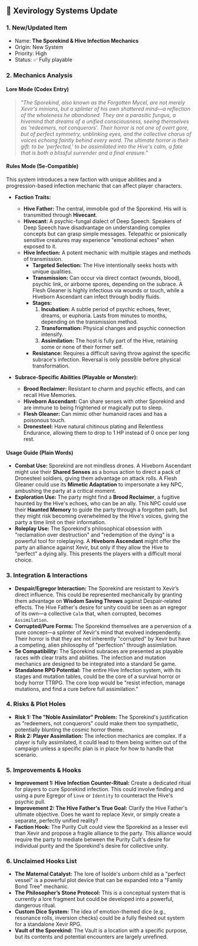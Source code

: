## 📜 Xevirology Systems Update

### 1. New/Updated Item
- Name: **The Sporekind & Hive Infection Mechanics**
- Origin: New System
- Priority: High
- Status: ✅ Fully playable

### 2. Mechanics Analysis

#### **Lore Mode (Codex Entry)**

> *"The Sporekind, also known as the Forgotten Mycel, are not merely Xevir's minions, but a splinter of his own shattered mind—a reflection of the wholeness he abandoned. They are a parasitic fungus, a hivemind that dreams of a unified consciousness, seeing themselves as 'redeemers, not conquerors'. Their horror is not one of overt gore, but of perfect symmetry, unblinking eyes, and the collective chorus of voices echoing faintly behind every word. The ultimate horror is their gift: to be 'perfected,' to be assimilated into the Hive's calm, a fate that is both a blissful surrender and a final erasure."*

#### **Rules Mode (5e-Compatible)**

This system introduces a new faction with unique abilities and a progression-based infection mechanic that can affect player characters.

* **Faction Traits:**
    * **Hive Father:** The central, immobile god of the Sporekind. His will is transmitted through **Hivecant**.
    * **Hivecant:** A psychic-fungal dialect of Deep Speech. Speakers of Deep Speech have disadvantage on understanding complex concepts but can grasp simple messages. Telepathic or psionically sensitive creatures may experience "emotional echoes" when exposed to it.
    * **Hive Infection:** A potent mechanic with multiple stages and methods of transmission.
        * **Targeted Selection:** The Hive intentionally seeks hosts with unique qualities.
        * **Transmission:** Can occur via direct contact (wounds, blood), psychic link, or airborne spores, depending on the subrace. A Flesh Gleaner is highly infectious via wounds or touch, while a Hiveborn Ascendant can infect through bodily fluids.
        * **Stages:**
            1. **Incubation:** A subtle period of psychic echoes, fever, dreams, or euphoria. Lasts from minutes to months, depending on the transmission method.
            2. **Transformation:** Physical changes and psychic connection intensify.
            3. **Assimilation:** The host is fully part of the Hive, retaining some or none of their former self.
        * **Resistance:** Requires a difficult saving throw against the specific subrace's infection. Reversal is only possible before physical transformation.

* **Subrace-Specific Abilities (Playable or Monster):**
    * **Brood Reclaimer:** Resistant to charm and psychic effects, and can recall Hive Memories.
    * **Hiveborn Ascendant:** Can share senses with other Sporekind and are immune to being frightened or magically put to sleep.
    * **Flesh Gleaner:** Can mimic other humanoid races and has a poisonous touch.
    * **Dronesteel:** Have natural chitinous plating and Relentless Endurance, allowing them to drop to 1 HP instead of 0 once per long rest.

#### **Usage Guide (Plain Words)**

* **Combat Use:** Sporekind are not mindless drones. A Hiveborn Ascendant might use their **Shared Senses** as a bonus action to direct a pack of Dronesteel soldiers, giving them advantage on attack rolls. A Flesh Gleaner could use its **Mimetic Adaptation** to impersonate a key NPC, ambushing the party at a critical moment.
* **Exploration Use:** The party might find a **Brood Reclaimer**, a fugitive haunted by the Hive's echoes, who can be an ally. This NPC could use their **Haunted Memory** to guide the party through a forgotten path, but they might risk becoming overwhelmed by the Hive's voices, giving the party a time limit on their information.
* **Roleplay Use:** The Sporekind's philosophical obsession with "reclamation over destruction" and "redemption of the dying" is a powerful tool for roleplaying. A **Hiveborn Ascendant** might offer the party an alliance against Xevir, but only if they allow the Hive to "perfect" a dying ally. This presents the players with a difficult moral choice.

### 3. Integration & Interactions

* **Despair/Egregor Interaction:** The Sporekind are resistant to Xevir’s direct influence. This could be represented mechanically by granting them advantage on **Wisdom Saving Throws** against Despair-related effects. The Hive Father's desire for unity could be seen as an egregor of its own—a collective `Calm` that, when corrupted, becomes `Assimilation`.
* **Corrupted/Pure Forms:** The Sporekind themselves are a perversion of a pure concept—a splinter of Xevir's mind that evolved independently. Their horror is that they are not inherently "corrupted" by Xevir but have a competing, alien philosophy of "perfection" through assimilation.
* **5e Compatibility:** The Sporekind subraces are presented as playable races with clear traits and abilities. The infection and mutation mechanics are designed to be integrated into a standard 5e game.
* **Standalone RPG Potential:** The entire Hive Infection system, with its stages and mutation tables, could be the core of a survival horror or body horror TTRPG. The core loop would be "resist infection, manage mutations, and find a cure before full assimilation."

### 4. Risks & Plot Holes
* **Risk 1: The "Noble Assimilator" Problem:** The Sporekind's justification as "redeemers, not conquerors" could make them too sympathetic, potentially blunting the cosmic horror theme.
* **Risk 2: Player Assimilation:** The infection mechanics are complex. If a player is fully assimilated, it could lead to them being written out of the campaign unless a specific plan is in place for how to handle that scenario.

### 5. Improvements & Hooks
* **Improvement 1: Hive Infection Counter-Ritual:** Create a dedicated ritual for players to cure Sporekind infection. This could involve finding and using a pure Egregor of `Love` or `Identity` to counteract the Hive's psychic pull.
* **Improvement 2: The Hive Father's True Goal:** Clarify the Hive Father's ultimate objective. Does he want to replace Xevir, or simply create a separate, perfectly unified reality?
* **Faction Hook:** The Purity Cult could view the Sporekind as a lesser evil than Xevir and propose a fragile alliance to the party. This alliance would require the party to mediate between the Purity Cult's desire for individual purity and the Sporekind's desire for collective unity.

### 6. Unclaimed Hooks List
* **The Maternal Catalyst:** The lore of Isolde's unborn child as a "perfect vessel" is a powerful plot device that can be expanded into a "Family Bond Tree" mechanic.
* **The Philosopher’s Stone Protocol:** This is a conceptual system that is currently a lore fragment but could be developed into a powerful, dangerous ritual.
* **Custom Dice System:** The idea of emotion-themed dice (e.g., resonance rolls, inversion checks) could be a fully fleshed out system for a standalone Xevir RPG.
* **Vault of the Sporekind:** The Vault is a location with a specific purpose, but its contents and potential encounters are largely unrefined.